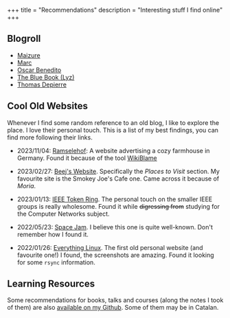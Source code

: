 +++
title = "Recommendations"
description = "Interesting stuff I find online"
+++

## Blogroll

- [Maizure](https://www.maizure.org/projects/)
- [Marc](https://atthis.link/)
- [Oscar Benedito](https://oscarbenedito.com)
- [The Blue Book (Lyz)](https://lyz-code.github.io/blue-book/)
- [Thomas Depierre](https://softwaremaxims.com)

## Cool Old Websites

Whenever I find some random reference to an old blog, I like to explore the place. I love their personal touch. This is a list of my best findings, you can find more following their links.

- 2023/11/04: [Ramselehof](https://ramselehof.de): A website advertising a cozy farmhouse in Germany. Found it because of the tool [WikiBlame](http://wikipedia.ramselehof.de/wikiblame.php)

- 2023/02/27: [Beej's Website](https://beej.us/). Specifically the *Places to Visit* section. My favourite site is the Smokey Joe's Cafe one. Came across it because of *Moria*.

- 2023/01/13: [IEEE Token Ring](https://www.ieee802.org/5/www8025org/site.html). The personal touch on the smaller IEEE groups is really wholesome. Found it while ~~digressing from~~ studying for the Computer Networks subject.

- 2022/05/23: [Space Jam](https://www.spacejam.com/1996/). I believe this one is quite well-known. Don't remember how I found it.

- 2022/01/26: [Everything Linux](https://everythinglinux.org/frames.html). The first old personal website (and favourite one!) I found, the screenshots are amazing. Found it looking for some `rsync` information.

## Learning Resources

Some recommendations for books, talks and courses (along the notes I took of them) are also [available on my Github](https://github.com/albertcanales/learning-notes). Some of them may be in Catalan.
